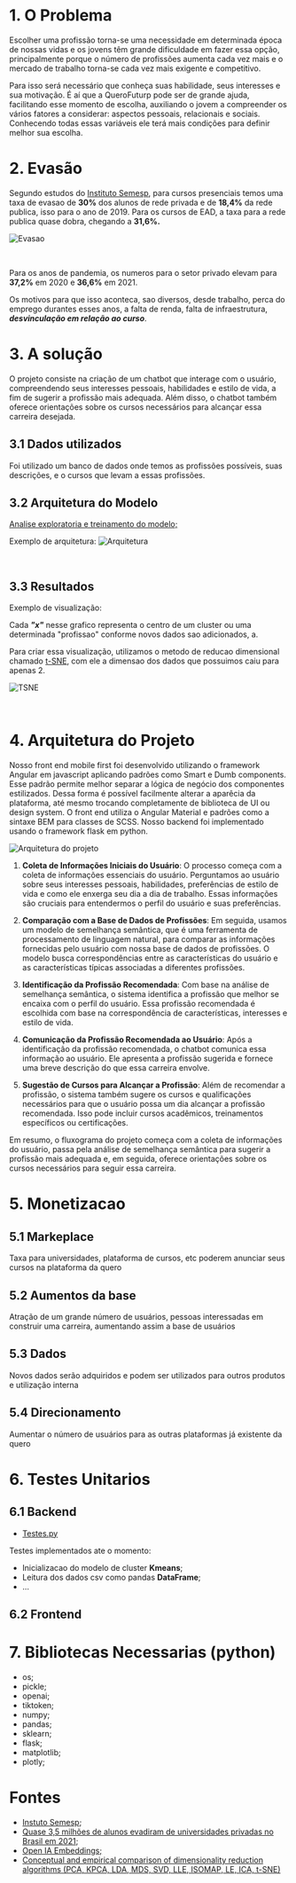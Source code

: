 # 1. O Problema

<p>Escolher uma profissão torna-se uma necessidade em determinada época de nossas vidas e os jovens têm grande dificuldade em fazer essa opção, principalmente porque o número de profissões aumenta cada vez mais e o mercado de trabalho torna-se cada vez mais exigente e competitivo.</p>

<p>Para isso será necessário que conheça suas habilidade, seus interesses e sua motivação. É aí que a QueroFuturp pode ser de grande ajuda, facilitando esse momento de escolha, auxiliando o jovem a compreender os vários fatores a considerar: aspectos pessoais, relacionais e sociais. Conhecendo todas essas variáveis ele terá mais condições para definir melhor sua escolha.</p>



# 2. Evasão

<p>Segundo estudos do <a href="https://www.semesp.org.br/mapa/edicao-11/brasil/evasao/">Instituto Semesp</a>, para cursos presenciais temos uma taxa de evasao de <b>30%</b> dos alunos de rede privada e de <b>18,4%</b> da rede publica, isso para o ano de 2019. Para os cursos de EAD, a taxa para a rede publica quase dobra, chegando a <b>31,6%.</b></p>

![Evasao](imgs/evasao.png)

<br/>

<p>Para os anos de pandemia, os numeros para o setor privado elevam para <b>37,2%</b> em 2020 e <b>36,6%</b> em 2021.</p>

<p>Os motivos para que isso aconteca, sao diversos, desde trabalho, perca do emprego durantes esses anos, a falta de renda, falta de infraestrutura, <i><b>desvinculação em relação ao curso</i></b>.</p>

# 3. A solução 
<p>O projeto consiste na criação de um chatbot que interage com o usuário, compreendendo seus interesses pessoais, habilidades e estilo de vida, a fim de sugerir a profissão mais adequada. Além disso, o chatbot também oferece orientações sobre os cursos necessários para alcançar essa carreira desejada.</p>


## 3.1 Dados utilizados
<p> Foi utilizado um banco de dados onde temos as profissões possíveis, suas descrições, e o cursos que levam a essas profissões.</p>

## 3.2 Arquitetura do Modelo

<a href='model/Ada_Embedding_Test.ipynb'>Analise exploratoria e treinamento do modelo;</a>

Exemplo de arquitetura:
![Arquitetura](imgs/arquitetura.png)

<br/>

## 3.3 Resultados

Exemplo de visualização: 

<p>Cada <i><b>"x"</b></i> nesse grafico representa o centro de um cluster ou uma determinada "profissao" conforme novos dados sao adicionados, a.</p>

<p>Para criar essa visualização, utilizamos o metodo de reducao dimensional chamado <a href="https://www.jmlr.org/papers/volume9/vandermaaten08a/vandermaaten08a.pdf?fbcl">t-SNE</a>, com ele a dimensao dos dados que possuimos caiu para apenas 2.</p>

![TSNE](imgs/tsne.png)

<br/>

# 4. Arquitetura do Projeto

<p>Nosso front end mobile first foi desenvolvido utilizando o framework Angular em javascript aplicando padrões como Smart e Dumb components. Esse padrão permite melhor separar a lógica de negócio dos componentes estilizados. Dessa forma é possível facilmente alterar a aparêcia da plataforma, até mesmo trocando completamente de biblioteca de UI ou design system. O front end utiliza o Angular Material e padrões como a sintaxe BEM para classes de SCSS. Nosso backend foi implementado usando o framework flask em python.</p>

![Arquitetura do projeto](imgs/arquitetura_projeto.png)
<p>

1. **Coleta de Informações Iniciais do Usuário**: O processo começa com a coleta de informações essenciais do usuário. Perguntamos ao usuário sobre seus interesses pessoais, habilidades, preferências de estilo de vida e como ele enxerga seu dia a dia de trabalho. Essas informações são cruciais para entendermos o perfil do usuário e suas preferências.

2. **Comparação com a Base de Dados de Profissões**: Em seguida, usamos um modelo de semelhança semântica, que é uma ferramenta de processamento de linguagem natural, para comparar as informações fornecidas pelo usuário com nossa base de dados de profissões. O modelo busca correspondências entre as características do usuário e as características típicas associadas a diferentes profissões.

3. **Identificação da Profissão Recomendada**: Com base na análise de semelhança semântica, o sistema identifica a profissão que melhor se encaixa com o perfil do usuário. Essa profissão recomendada é escolhida com base na correspondência de características, interesses e estilo de vida.

4. **Comunicação da Profissão Recomendada ao Usuário**: Após a identificação da profissão recomendada, o chatbot comunica essa informação ao usuário. Ele apresenta a profissão sugerida e fornece uma breve descrição do que essa carreira envolve.

5. **Sugestão de Cursos para Alcançar a Profissão**: Além de recomendar a profissão, o sistema também sugere os cursos e qualificações necessários para que o usuário possa um dia alcançar a profissão recomendada. Isso pode incluir cursos acadêmicos, treinamentos específicos ou certificações.

Em resumo, o fluxograma do projeto começa com a coleta de informações do usuário, passa pela análise de semelhança semântica para sugerir a profissão mais adequada e, em seguida, oferece orientações sobre os cursos necessários para seguir essa carreira. </p>

# 5. Monetizacao 

## 5.1 Markeplace 
<p>Taxa para universidades, plataforma de cursos, etc poderem anunciar seus cursos na plataforma da quero</p>

## 5.2 Aumentos da base
<p>Atração de um grande número de usuários, pessoas interessadas em construir uma carreira, aumentando assim a base de usuários </p>

## 5.3 Dados
<p>Novos dados serão adquiridos e podem ser utilizados para outros produtos e utilização interna</p>

## 5.4 Direcionamento
<p>Aumentar o número de usuários para as outras plataformas já existente da quero </p>


# 6. Testes Unitarios

## 6.1 Backend

* <a href='api/tests.py'>Testes.py</a>

<p>Testes implementados ate o momento:</p>

* Inicializacao do modelo de cluster <b>Kmeans</b>;
* Leitura dos dados csv como pandas <b>DataFrame</b>;
* ... 


## 6.2 Frontend

# 7. Bibliotecas Necessarias (python)

* os;
* pickle;
* openai;
* tiktoken;
* numpy;
* pandas;
* sklearn;
* flask;
* matplotlib;
* plotly;



# Fontes

* <a href="https://www.semesp.org.br/mapa/edicao-11/brasil/evasao/">Instuto Semesp</a>;
* <a href="https://g1.globo.com/educacao/noticia/2022/01/02/quase-35-milhoes-de-alunos-evadiram-de-universidades-privadas-no-brasil-em-2021.ghtml">Quase 3,5 milhões de alunos evadiram de universidades privadas no Brasil em 2021</a>;
* <a href="https://platform.openai.com/docs/guides/embeddings/what-are-embeddings">Open IA Embeddings;</a>
* <a href="https://www.sciencedirect.com/science/article/abs/pii/S1574013721000186">Conceptual and empirical comparison of dimensionality reduction algorithms (PCA, KPCA, LDA, MDS, SVD, LLE, ISOMAP, LE, ICA, t-SNE)</a>

